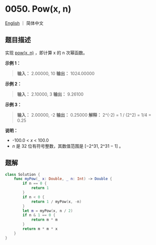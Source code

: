 # 0050. Pow(x, n)

[English](./README.md) ｜ 简体中文



##  题目描述

实现 [pow(x, n)](https://www.cplusplus.com/reference/valarray/pow/) ，即计算 x 的 n 次幂函数。

**示例 1：**

>**输入：** 2.00000, 10
>**输出：** 1024.00000

**示例 2：**

>**输入：** 2.10000, 3
>**输出：** 9.26100

**示例 3：**

>**输入：** 2.00000, -2
>**输出：** 0.25000
>**解释：** 2^(-2) = 1 / (2^2) = 1/4 = 0.25

**说明：**

- -100.0 < *x* < 100.0
- *n* 是 32 位有符号整数，其数值范围是 [−2^31, 2^31 − 1] 。



## 题解

```swift
class Solution {
    func myPow(_ x: Double, _ n: Int) -> Double {
        if n == 0 {
            return 1
        }
        if n < 0 {
            return 1 / myPow(x, -n)
        }
        let m = myPow(x, n / 2)
        if n & 1 == 0 {
            return m * m
        }
        return m * m * x
    }
}
```

